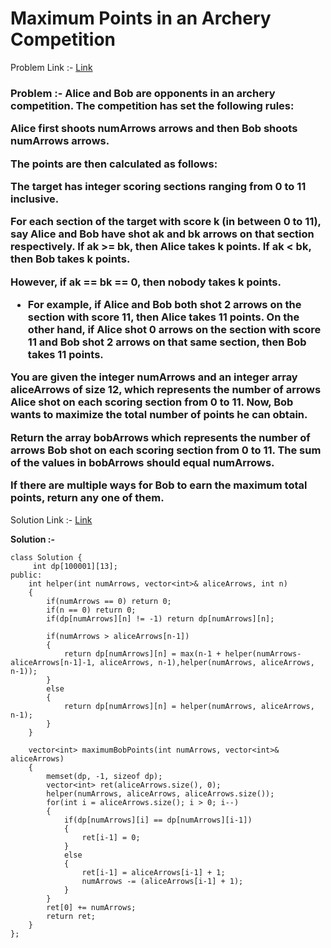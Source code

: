 # Maximum Points in an Archery Competition

Problem Link :- [Link](https://leetcode.com/problems/maximum-points-in-an-archery-competition/)

<h3>
Problem :- Alice and Bob are opponents in an archery competition. The competition has set the following rules:

Alice first shoots numArrows arrows and then Bob shoots numArrows arrows.
  
The points are then calculated as follows:
  
The target has integer scoring sections ranging from 0 to 11 inclusive.
  
For each section of the target with score k (in between 0 to 11), say Alice and Bob have shot ak and bk arrows on that section respectively. If ak >= bk, then Alice takes k points. If ak < bk, then Bob takes k points.

However, if ak == bk == 0, then nobody takes k points.

   * For example, if Alice and Bob both shot 2 arrows on the section with score 11, then Alice takes 11 points. On the other hand, if Alice shot 0 arrows on the section with score 11 and Bob shot 2 arrows on that same section, then Bob takes 11 points.

You are given the integer numArrows and an integer array aliceArrows of size 12, which represents the number of arrows Alice shot on each scoring section from 0 to 11. Now, Bob wants to maximize the total number of points he can obtain.

Return the array bobArrows which represents the number of arrows Bob shot on each scoring section from 0 to 11. The sum of the values in bobArrows should equal numArrows.

If there are multiple ways for Bob to earn the maximum total points, return any one of them.

 
</h3>

Solution Link :- [Link](https://leetcode.com/problems/maximum-points-in-an-archery-competition/submissions/872491953/)

**Solution :-**
```
class Solution {
     int dp[100001][13];
public:
    int helper(int numArrows, vector<int>& aliceArrows, int n) 
    {
        if(numArrows == 0) return 0;
        if(n == 0) return 0;
        if(dp[numArrows][n] != -1) return dp[numArrows][n];
        
        if(numArrows > aliceArrows[n-1]) 
        {
            return dp[numArrows][n] = max(n-1 + helper(numArrows-aliceArrows[n-1]-1, aliceArrows, n-1),helper(numArrows, aliceArrows, n-1));
        } 
        else 
        {
            return dp[numArrows][n] = helper(numArrows, aliceArrows, n-1);
        }
    }
    
    vector<int> maximumBobPoints(int numArrows, vector<int>& aliceArrows) 
    {
        memset(dp, -1, sizeof dp);
        vector<int> ret(aliceArrows.size(), 0);
        helper(numArrows, aliceArrows, aliceArrows.size());
        for(int i = aliceArrows.size(); i > 0; i--) 
        {
            if(dp[numArrows][i] == dp[numArrows][i-1]) 
            {
                ret[i-1] = 0;
            } 
            else 
            {
                ret[i-1] = aliceArrows[i-1] + 1;
                numArrows -= (aliceArrows[i-1] + 1);
            }
        }
        ret[0] += numArrows;
        return ret;
    }
};
```
